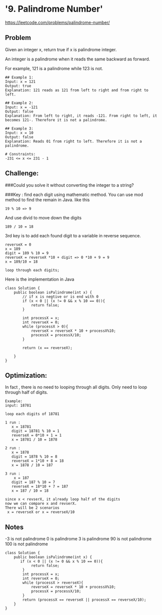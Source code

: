 # '9. Palindrome Number'
https://leetcode.com/problems/palindrome-number/

## Problem
Given an integer x, return true if x is palindrome integer.

An integer is a palindrome when it reads the same backward as forward.

For example, 121 is a palindrome while 123 is not.
 
```
## Example 1:
Input: x = 121
Output: true
Explanation: 121 reads as 121 from left to right and from right to left.
```
```
## Example 2:
Input: x = -121
Output: false
Explanation: From left to right, it reads -121. From right to left, it becomes 121-. Therefore it is not a palindrome.
```

```
## Example 3:
Input: x = 10
Output: false
Explanation: Reads 01 from right to left. Therefore it is not a palindrome.
``` 

```
# Constraints:
-231 <= x <= 231 - 1
```

## Challenge: 
###Could you solve it without converting the integer to a string?

###Key : find each digit using mathematic method. 
You can use mod method to find the remain in Java. like this

```
19 % 10 => 9
```

And use divid to move down the digits 

```
189 / 10 = 18 
```
3rd key is to add each found digit to a variable in reverse sequence. 

```
reverseX = 0 
x = 189
digit = 189 % 10 = 9
reverseX = reverseX *10 + digit => 0 *10 + 9 = 9
x = 189/10 = 18

loop through each digits;
```

Here is the implementation in Java
```
class Solution {
    public boolean isPalindrome(int x) {
        // if x is negtive or is end with 0 
        if (x < 0 || (x != 0 && x % 10 == 0)){
            return false;
        }
        
        int processX = x;
        int reverseX = 0;
        while (processX > 0){
            reverseX = reverseX * 10 + processX%10;
            processX = processX/10;
        }
        
        return (x == reverseX);
        
    }
}
```

## Optimization: 
In fact , there is no need to looping through all digits. Only need to loop through half of digits. 
```
Example: 
input: 18781

loop each digits of 18781

1 run :
   x = 18781
   digit = 18781 % 10 = 1
   reverseX = 0*10 + 1 = 1
   x = 18781 / 10 = 1878

2 run :
   x = 1878
   digit = 1878 % 10 = 8
   reverseX = 1*10 + 8 = 18
   x = 1878 / 10 = 187

3 run :
    x = 187
   digit = 187 % 10 = 7
   reverseX = 18*10 + 7 = 187
   x = 187 / 10 = 18

since x < revserX, it already loop half of the digits
now we can compare x and revserX. 
There will be 2 scenarios
 x = reverseX or x = reverseX/10

```
## Notes
-3 is not palindrome
0 is palindrome
3 is palindrome
90 is not palindrome
100 is not palindrome

```
class Solution {
    public boolean isPalindrome(int x) {        
       if (x < 0 || (x != 0 && x % 10 == 0)){
            return false;
        }       
        int processX = x;
        int reverseX = 0;
        while (processX > reverseX){
            reverseX = reverseX * 10 + processX%10;
            processX = processX/10;
        }        
        return (processX == reverseX || processX == reverseX/10);
    }
}
```